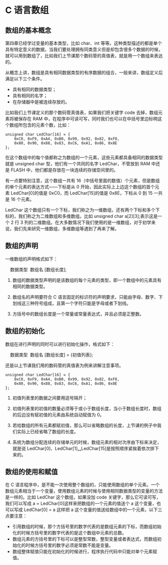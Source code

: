 # C 语言数组

## 数组的基本概念

第四章已经学过变量的基本类型，比如 char、int 等等。这种类型描述的都是单个具有特定意义的数据，当我们要处理拥有同类意义但是却包含很多个数据的时候，就可以用到数组了，比如我们上节课那个数码管的真值表，就是用一个数组来表达的。

从概念上讲，数组是具有相同数据类型的有序数据的组合，一般来讲，数组定义后满足以下三个条件。

*   具有相同的数据类型；
*   具有相同的名字；
*   在存储器中是被连续存放的。

比如我们上节课定义的那个数码管真值表，如果我们把关键字 code 去掉，数组元素将被保存在 RAM 中，在程序中可读可写，同时我们也可以在中括号里边标明这个数组所包含的元素个数，比如：

```
unsigned char LedChar[16] = {
    0xC0, 0xF9, 0xA4, 0xB0, 0x99, 0x92, 0x82, 0xF8,
    0x80, 0x90, 0x88, 0x83, 0xC6, 0xA1, 0x86, 0x8E
};
```

在这个数组中的每个值都称之为数组的一个元素，这些元素都具备相同的数据类型就是 unsigned char 型，他们有一个共同的名字 LedChar，不管放到 RAM 中还是 FLASH 中，他们都是存放在一块连续的存储空间里的。

有一点要特别注意，这个数组一共有 16（中括号里面的数值）个元素，但是数组的单个元素的表达方式——下标是从 0 开始，因此实际上上边这个数组的首个元素 LedChar[0]的值是 0xC0，而 LedChar[15]的值是 0x8E，下标从 0 到 15 一共是 16 个元素。

LedChar 这个数组只有一个下标，我们称之为一维数组，还有两个下标和多个下标的，我们称之为二维数组和多维数组。比如 unsigned char a[2][3];表示这是一个 2 行 3 列的二维数组。在大多数情况下我们使用的是一维数组，对于初学来说，我们先来研究一维数组，多维数组等遇到了再来了解。

## 数组的声明

一维数组的声明格式如下：

    数据类型  数组名 [数组长度];

1) 数组的数据类型声明的是该数组的每个元素的类型，即一个数组中的元素具有相同的数据类型。

2) 数组名的声明要符合 C 语言固定的标识符的声明要求，只能由字母、数字、下划线这三种符号组成，且第一个字符只能是字母或者下划线。

3) 方括号中的数组长度是一个常量或常量表达式，并且必须是正整数。

## 数组的初始化

数组在进行声明的同时可以进行初始化操作，格式如下：

    数据类型  数组名 [数组长度] = {初值列表};

还是以上节课我们用的数码管的真值表为例来讲解注意事项。

```
unsigned char LedChar[16] = {
    0xC0, 0xF9, 0xA4, 0xB0, 0x99, 0x92, 0x82, 0xF8,
    0x80, 0x90, 0x88, 0x83, 0xC6, 0xA1, 0x86, 0x8E
};
```

1) 初值列表里的数据之间要用逗号隔开；

2) 初值列表里的初值的数量必须等于或小于数组长度，当小于数组长度时，数组的后边没有赋初值的元素由系统自动赋值为 0。

3) 若给数组的所有元素都赋初值，那么可以省略数组的长度，上节课的例子中我们实际上已经省略了数组的长度。

4) 系统为数组分配连续的存储单元的时候，数组元素的相对次序由下标来决定，就是说 LedChar[0]、LedChar[1]„„LedChar[15]是按照顺序紧挨着依次排下来的。

## 数组的使用和赋值

在 C 语言程序中，是不能一次使用整个数组的，只能使用数组的单个元素。一个数组元素相当于一个变量，使用数组元素的时候与使用相同数据类型的变量的方法是一样的。比如 LedChar 这个数组，如果没加 code 关键字，那么它可读可写，我们可以写成 a = LedChar[0]这样来把数组的一个元素的值送个 a 这个变量，也可以写成 LedChar[0] = a 这样把 a 这个变量的值送给数组中的一个元素，以下三点要注意：

*   引用数组的时候，那个方括号里的数字代表的是数组元素的下标，而数组初始化的时候方括号里的数字代表的是这个数组中元素的总数。
*   数组元素的方括号里的下标可以是整型常数，整型变量或者表达式，而数组初始化的时候方括号里的数字必须是常数不能是变量。
*   数组整体赋值只能在初始化的时候进行，程序执行代码中只能对单个元素赋值。